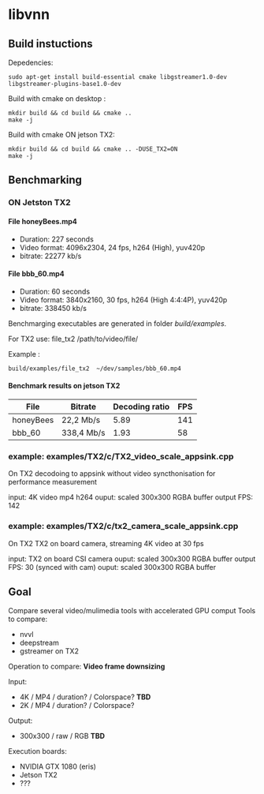 # libvnn

## Build instuctions

Depedencies:
```shell
sudo apt-get install build-essential cmake libgstreamer1.0-dev libgstreamer-plugins-base1.0-dev
```
Build with cmake on desktop :

```shell
mkdir build && cd build && cmake ..
make -j
```
Build with cmake ON jetson TX2:

```shell
mkdir build && cd build && cmake .. -DUSE_TX2=ON
make -j
```

## Benchmarking

### ON Jetston TX2
#### File honeyBees.mp4
  - Duration: 227 seconds
  - Video format:  4096x2304, 24 fps,  h264 (High),  yuv420p 
  - bitrate: 22277 kb/s
  
#### File bbb_60.mp4
  - Duration: 60 seconds
  - Video format: 3840x2160, 30 fps,  h264 (High 4:4:4P),  yuv420p 
  - bitrate: 338450 kb/s

Benchmarging executables are generated in folder *build/examples*.

For TX2 use: file_tx2 /path/to/video/file/

Example : 
```shell
build/examples/file_tx2  ~/dev/samples/bbb_60.mp4
```

#### Benchmark results on jetson TX2

File     | Bitrate     | Decoding ratio | FPS   |
| ------    | --------    | ---------------| ----- |
| honeyBees |  22,2 Mb/s  | 5.89           | 141   |
| bbb_60    |  338,4 Mb/s | 1.93           | 58    |

  


### example: examples/TX2/c/TX2_video_scale_appsink.cpp
  On TX2
  decodoing to appsink without video syncthonisation for performance measurement

  input: 4K video mp4 h264
  ouput: scaled 300x300 RGBA buffer
  output FPS: 142

### example: examples/TX2/c/tx2_camera_scale_appsink.cpp
  On TX2
  TX2 on board camera, streaming 4K video at 30 fps

  input: TX2 on board CSI camera
  ouput: scaled 300x300 RGBA buffer
  output FPS: 30 (synced with cam)
  ouput: scaled 300x300 RGBA buffer
## Goal
Compare several video/mulimedia tools with accelerated GPU comput
Tools to compare:
- nvvl
- deepstream
- gstreamer on TX2

Operation to compare:  **Video frame downsizing**

Input:
- 4K  / MP4 / duration? / Colorspace? **TBD**
- 2K / MP4 / duration? / Colorspace?

Output:
- 300x300 / raw / RGB **TBD**

Execution boards:
- NVIDIA GTX 1080 (eris)
- Jetson TX2
- ???

